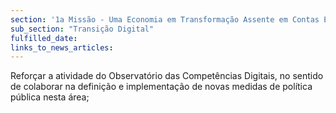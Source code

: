 ```yaml
---
section: '1a Missão - Uma Economia em Transformação Assente em Contas Equilibradas'
sub_section: "Transição Digital"
fulfilled_date:
links_to_news_articles:
---
```


Reforçar a atividade do Observatório das Competências Digitais, no sentido de colaborar na definição e implementação de novas medidas de política pública nesta área;